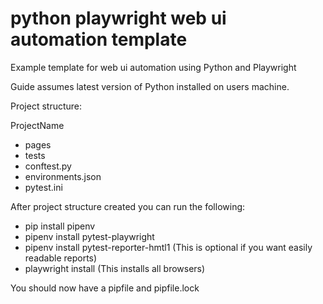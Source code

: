 # python playwright web ui automation template

Example template for web ui automation using Python and Playwright

Guide assumes latest version of Python installed on users machine.

Project structure:

ProjectName
- pages
- tests
- conftest.py
- environments.json
- pytest.ini
 

After project structure created you can run the following:
- pip install pipenv
- pipenv install pytest-playwright
- pipenv install pytest-reporter-hmtl1 (This is optional if you want easily readable reports)
- playwright install (This installs all browsers)

You should now have a pipfile and pipfile.lock


